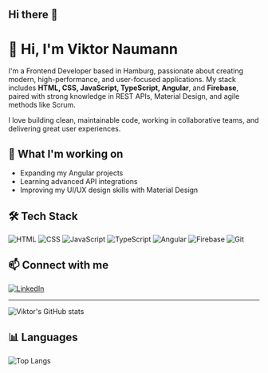 ## Hi there 👋

# 👋 Hi, I'm Viktor Naumann

I'm a Frontend Developer based in Hamburg, passionate about creating modern, high-performance, and user-focused applications. My stack includes **HTML, CSS, JavaScript, TypeScript, Angular**, and **Firebase**, paired with strong knowledge in REST APIs, Material Design, and agile methods like Scrum.

I love building clean, maintainable code, working in collaborative teams, and delivering great user experiences.

## 🚀 What I'm working on

- Expanding my Angular projects
- Learning advanced API integrations
- Improving my UI/UX design skills with Material Design

## 🛠 Tech Stack

![HTML](https://img.shields.io/badge/-HTML5-E34F26?style=flat&logo=html5&logoColor=white)
![CSS](https://img.shields.io/badge/-CSS3-1572B6?style=flat&logo=css3&logoColor=white)
![JavaScript](https://img.shields.io/badge/-JavaScript-F7DF1E?style=flat&logo=javascript&logoColor=black)
![TypeScript](https://img.shields.io/badge/-TypeScript-3178C6?style=flat&logo=typescript&logoColor=white)
![Angular](https://img.shields.io/badge/-Angular-DD0031?style=flat&logo=angular&logoColor=white)
![Firebase](https://img.shields.io/badge/-Firebase-FFCA28?style=flat&logo=firebase&logoColor=black)
![Git](https://img.shields.io/badge/-Git-F05032?style=flat&logo=git&logoColor=white)

## 📫 Connect with me

[![LinkedIn](https://img.shields.io/badge/-LinkedIn-0A66C2?style=flat&logo=linkedin&logoColor=white)](https://www.linkedin.com/in/viktor-naumann)

---

![Viktor's GitHub stats](https://github-readme-stats.vercel.app/api?username=ViktorNaumann&show_icons=true&theme=tokyonight)

## 📊 Languages

![Top Langs](https://github-readme-stats.vercel.app/api/top-langs/?username=ViktorNaumann&layout=compact&theme=tokyonight)

